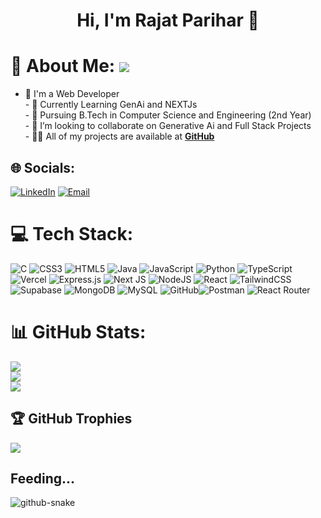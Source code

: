 <h1 align="center">Hi, I'm Rajat Parihar 👋</h1>

# 💫 About Me:  [![](https://visitcount.itsvg.in/api?id=rajat12826&icon=0&color=0)](https://visitcount.itsvg.in)
- 🔭 I'm a Web Developer <br>- 🌱 Currently Learning GenAi and NEXTJs<br>- 🌱 Pursuing B.Tech in Computer Science and Engineering (2nd Year)<br>- 👯 I’m looking to collaborate on Generative Ai and  Full Stack Projects<br>- 👨‍💻 All of my projects are available at [**GitHub**](https://github.com/rajat12826/)


## 🌐 Socials:
[![LinkedIn](https://img.shields.io/badge/LinkedIn-%230077B5.svg?logo=linkedin&logoColor=white)](https://linkedin.com/in/www.linkedin.com/in/rajat-parihar-681097306) 
[![Email](https://img.shields.io/badge/Email-D14836?logo=gmail&logoColor=white&style=for-the-badge)](mailto:pariharrajat078@gmail.com)

# 💻 Tech Stack:
![C](https://img.shields.io/badge/c-%2300599C.svg?style=for-the-badge&logo=c&logoColor=white) ![CSS3](https://img.shields.io/badge/css3-%231572B6.svg?style=for-the-badge&logo=css3&logoColor=white) ![HTML5](https://img.shields.io/badge/html5-%23E34F26.svg?style=for-the-badge&logo=html5&logoColor=white) ![Java](https://img.shields.io/badge/java-%23ED8B00.svg?style=for-the-badge&logo=openjdk&logoColor=white) ![JavaScript](https://img.shields.io/badge/javascript-%23323330.svg?style=for-the-badge&logo=javascript&logoColor=%23F7DF1E) ![Python](https://img.shields.io/badge/python-3670A0?style=for-the-badge&logo=python&logoColor=ffdd54) ![TypeScript](https://img.shields.io/badge/typescript-%23007ACC.svg?style=for-the-badge&logo=typescript&logoColor=white) ![Vercel](https://img.shields.io/badge/vercel-%23000000.svg?style=for-the-badge&logo=vercel&logoColor=white) ![Express.js](https://img.shields.io/badge/express.js-%23404d59.svg?style=for-the-badge&logo=express&logoColor=%2361DAFB) ![Next JS](https://img.shields.io/badge/Next-black?style=for-the-badge&logo=next.js&logoColor=white) ![NodeJS](https://img.shields.io/badge/node.js-6DA55F?style=for-the-badge&logo=node.js&logoColor=white) ![React](https://img.shields.io/badge/react-%2320232a.svg?style=for-the-badge&logo=react&logoColor=%2361DAFB) ![TailwindCSS](https://img.shields.io/badge/tailwindcss-%2338B2AC.svg?style=for-the-badge&logo=tailwind-css&logoColor=white) ![Supabase](https://img.shields.io/badge/Supabase-3ECF8E?style=for-the-badge&logo=supabase&logoColor=white) ![MongoDB](https://img.shields.io/badge/MongoDB-%234ea94b.svg?style=for-the-badge&logo=mongodb&logoColor=white) ![MySQL](https://img.shields.io/badge/mysql-4479A1.svg?style=for-the-badge&logo=mysql&logoColor=white) ![GitHub](https://img.shields.io/badge/github-%23121011.svg?style=for-the-badge&logo=github&logoColor=white)![Postman](https://img.shields.io/badge/Postman-FF6C37?style=for-the-badge&logo=postman&logoColor=white) ![React Router](https://img.shields.io/badge/React_Router-%2320232a.svg?style=for-the-badge&logo=react-router&logoColor=white)
# 📊 GitHub Stats:
![](https://github-readme-stats.vercel.app/api?username=rajat12826&theme=dark&hide_border=false&include_all_commits=true&count_private=false)<br/>
![](https://github-readme-streak-stats.herokuapp.com/?user=rajat12826&theme=dark&hide_border=false)<br/>
![](https://github-readme-stats.vercel.app/api/top-langs/?username=rajat12826&theme=dark&hide_border=false&include_all_commits=true&count_private=false&layout=compact)

## 🏆 GitHub Trophies
![](https://github-profile-trophy.vercel.app/?username=rajat12826&theme=radical&no-frame=false&no-bg=true&margin-w=4)



## Feeding...
<picture>
  <source media="(prefers-color-scheme: dark)" srcset="https://raw.githubusercontent.com/rajat12826/rajat12826/output/github-snake-dark.svg" />
  <source media="(prefers-color-scheme: light)" srcset="https://raw.githubusercontent.com/rajat12826//rajat12826/output/github-snake.svg" />
  <img alt="github-snake" src="https://raw.githubusercontent.com/rajat12826/rajat12826/output/github-snake.svg" />
</picture>

</br>

<!-- Proudly created with GPRM ( https://gprm.itsvg.in ) -->
